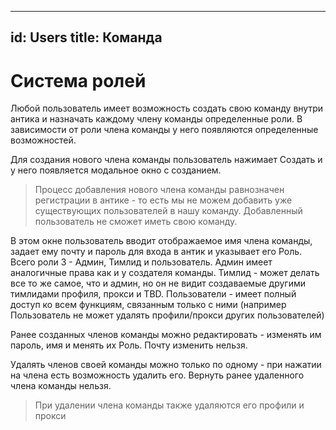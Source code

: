 
---
id: Users
title: Команда
---

# Система ролей

Любой пользователь имеет возможность создать свою команду внутри антика и назначать каждому члену команды определенные роли. В зависимости от роли члена команды у него появляются определенные возможностей.

Для создания нового члена команды пользователь нажимает Создать и у него появляется модальное окно с созданием. 

> Процесс добавления нового члена команды равнозначен регистрации в антике - то есть мы не можем добавить уже существующих пользователей в нашу команду. Добавленный пользователь не сможет иметь свою команду.

В этом окне пользователь вводит отображаемое имя члена команды, задает ему почту и пароль для входа в антик и указывает его Роль. Всего роли 3 - Админ, Тимлид и пользователь. Админ имеет аналогичные права как и у создателя команды. Тимлид - может делать все то же самое, что и админ, но он не видит создаваемые другими тимлидами профиля, прокси и TBD. Пользователи - имеет полный доступ ко всем функциям, связанным только с ними (например Пользователь не может удалять профили/прокси других пользователей)

Ранее созданных членов команды можно редактировать - изменять им пароль, имя и менять их Роль. Почту изменить нельзя.

Удалять членов своей команды можно только по одному - при нажатии на члена есть возможность удалить его. Вернуть ранее удаленного члена команды нельзя.

> При удалении члена команды также удаляются его профили и прокси
